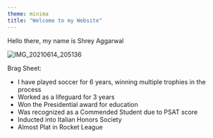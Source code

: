 ```yaml
---
theme: minima
title: "Welcome to my Website"
---
```

Hello there, my name is Shrey Aggarwal

![IMG_20210614_205136](https://user-images.githubusercontent.com/85816220/121978142-9293b500-cd55-11eb-8005-527182cbb4f1.jpg)

Brag Sheet: 
- I have played soccer for 6 years, winning multiple trophies in the process
- Worked as a lifeguard for 3 years
- Won the Presidential award for education
- Was recognized as a Commended Student due to PSAT score
- Inducted into Italian Honors Society
- Almost Plat in Rocket League

